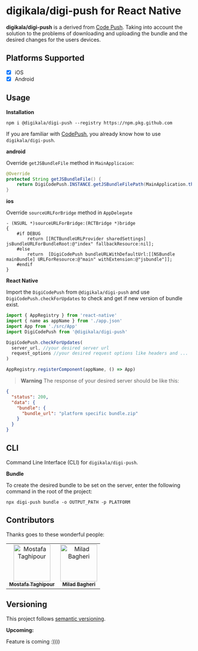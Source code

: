 # digikala/digi-push for React Native

**digikala/digi-push** is a derived from [Code Push](https://microsoft.github.io/code-push/). Taking into account the solution to the problems of downloading and uploading the bundle and the desired changes for the users devices.

## Platforms Supported

- [x] iOS
- [x] Android

## Usage

**Installation**

```
npm i @digikala/digi-push --registry https://npm.pkg.github.com
```

If you are familiar with [CodePush](https://microsoft.github.io/code-push/), you already know how to use `digikala/digi-push`.

**android**

Override `getJSBundleFile` method in `MainApplicaion`:

```java
@Override
protected String getJSBundleFile() {
    return DigiCodePush.INSTANCE.getJSBundleFilePath(MainApplication.this, super.getJSBundleFile());
}
```

**ios**

Override `sourceURLForBridge` method in `AppDelegate`

```objc
- (NSURL *)sourceURLForBridge:(RCTBridge *)bridge
{
    #if DEBUG
        return [[RCTBundleURLProvider sharedSettings] jsBundleURLForBundleRoot:@"index" fallbackResource:nil];
    #else
        return  [DigiCodePush bundleURLWithDefaultUrl:[[NSBundle mainBundle] URLForResource:@"main" withExtension:@"jsbundle"]];
    #endif
}
```

**React Native**

Import the `DigiCodePush` from `@digikala/digi-push` and use `DigiCodePush.checkForUpdates` to check and get if new version of bundle exist.

```jsx
import { AppRegistry } from 'react-native'
import { name as appName } from './app.json'
import App from './src/App'
import DigiCodePush from '@digikala/digi-push'

DigiCodePush.checkForUpdates(
  server_url, //your desired server url
  request_options //your desired request options like headers and ...
)

AppRegistry.registerComponent(appName, () => App)
```

> **Warning**
> The response of your desired server should be like this:

```json
{
  "status": 200,
  "data": {
    "bundle": {
      "bundle_url": "platform specific bundle.zip"
    }
  }
}
```

## CLI

Command Line Interface (CLI) for `digikala/digi-push`.

**Bundle**

To create the desired bundle to be set on the server, enter the following command in the root of the project:

```
npx digi-push bundle -o OUTPUT_PATH -p PLATFORM
```

## Contributors

Thanks goes to these wonderful people:

<!-- ALL-CONTRIBUTORS-LIST:START - Do not remove or modify this section -->
<!-- prettier-ignore -->
<table><tr>
<td align="center"><a href="https://github.com/MostafaTaghipour"><img src="https://avatars.githubusercontent.com/u/18639408?v=4" width="100px;" alt="Mostafa Taghipour"/><br /><sub><b>Mostafa Taghipour</b></sub></a><br /><a href="https://github.com/MostafaTaghipour" </a></td>
<td align="center"><a href="https://github.com/mldb"><img src="https://avatars.githubusercontent.com/u/8201960?v=4" width="100px;" alt="Milad Bagheri"/><br /><sub><b>Milad Bagheri</b></sub></a><br /><a href="https://github.com/mldb" </a></td>
</tr></table>

<!-- ALL-CONTRIBUTORS-LIST:END -->

## Versioning

This project follows [semantic versioning](https://semver.org/).

**Upcoming:**

Feature is coming :))))

[lean-core-issue]: https://github.com/facebook/react-native/issues/23313
